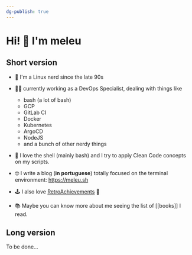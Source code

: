 ```yaml
---
dg-publish: true
---
```


# Hi! 👋 I'm meleu

## Short version

- 🐧 I'm a Linux nerd since the late 90s

- 🧑‍💻 currently working as a DevOps Specialist, dealing with things like
    - bash (a lot of bash)
    - GCP
    - GitLab CI
    - Docker
    - Kubernetes
    - ArgoCD
    - NodeJS
    - and a bunch of other nerdy things

- 🐚 I love the shell (mainly bash) and I try to apply Clean Code concepts on my scripts.

- 🤓 I write a blog (**in portuguese**) totally focused on the terminal environment: <https://meleu.sh>

- 🕹️ I also love [RetroAchievements](https://retroachievements.org/) 👾

- 📚 Maybe you can know more about me seeing the list of [[books]] I read.


## Long version

To be done...